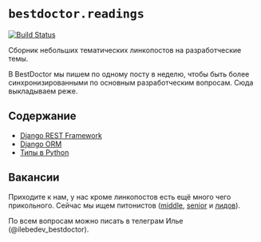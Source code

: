 # `bestdoctor.readings`

[![Build Status](https://travis-ci.org/best-doctor/readings.svg?branch=master)](https://travis-ci.org/best-doctor/readings)

Сборник небольших тематических линкопостов на разработческие темы.

В BestDoctor мы пишем по одному посту в неделю, чтобы быть более
 синхронизированными по основным разработческим вопросам.
 Сюда выкладываем реже.

## Содержание

- [Django REST Framework](https://github.com/best-doctor/readings/blob/master/topics/drf.md)
- [Django ORM](https://github.com/best-doctor/readings/blob/master/topics/django_orm.md)
- [Типы в Python](https://github.com/best-doctor/readings/blob/master/topics/types.md)

## Вакансии

Приходите к нам, у нас кроме линкопостов есть ещё много чего прикольного.
Сейчас мы ищем питонистов ([middle](https://hh.ru/vacancy/35286646),
[senior](https://hh.ru/vacancy/35287064) и
[лидов](https://hh.ru/vacancy/35287422)).

По всем вопросам можно писать в телеграм Илье (@ilebedev_bestdoctor).

